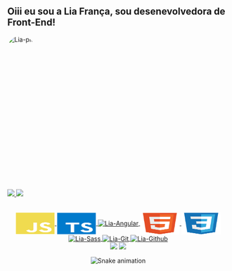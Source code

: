 ## Oiii eu sou a Lia França, sou desenevolvedora de Front-End!
  <div style="display: flex" align="center">
      <img align="right" alt="Lia-pic" height="350" style="border-radius:50px;" src="https://media.discordapp.net/attachments/385216320205094915/904838156002660413/lia-franca.gif?width=559&height=559">
  </div>
<div align="left">
  <a href="https://github.com/Lia-Franca">
  <img height="160em" src="https://github-readme-stats.vercel.app/api?username=lia-franca&show_icons=true&theme=dracula&include_all_commits=true&count_private=true"/>
  <img height="160em" src="https://github-readme-stats.vercel.app/api/top-langs/?username=lia-franca&layout=compact&langs_count=7&theme=dracula"/>
</div>
  <br>
<div align="center"><br>
  <img align="center" alt="Lia-Js" height="50" width="90" src="https://raw.githubusercontent.com/devicons/devicon/master/icons/javascript/javascript-plain.svg">
  <img align="center" alt="Lia-Ts" height="50" width="90" src="https://raw.githubusercontent.com/devicons/devicon/master/icons/typescript/typescript-plain.svg">
  <img align="center" alt="Lia-Angular" height="50" width="90" src="https://cdn.jsdelivr.net/gh/devicons/devicon/icons/angularjs/angularjs-original.svg" />
  <img align="center" alt="Lia-HTML" height="50" width="90" src="https://raw.githubusercontent.com/devicons/devicon/master/icons/html5/html5-original.svg">
  <img align="center" alt="Lia-CSS" height="50" width="90" src="https://raw.githubusercontent.com/devicons/devicon/master/icons/css3/css3-original.svg">
  <img align="center" alt="Lia-Sass" height="50" width="90" src="https://cdn.jsdelivr.net/gh/devicons/devicon/icons/sass/sass-original.svg" />
  <img align="center" alt="Lia-Git" height="50" width="90" src="https://cdn.jsdelivr.net/gh/devicons/devicon/icons/git/git-original-wordmark.svg" />
  <img align="center" alt="Lia-Github" height="50" width="90" src="https://cdn.jsdelivr.net/gh/devicons/devicon/icons/github/github-original-wordmark.svg" />
</div>
 
<div align="center"> 
  <a href = "mailto:liajonasfranca@gmail.com"><img src="https://img.shields.io/badge/Gmail-D14836?style=for-the-badge&logo=gmail&logoColor=white" target="_blank"></a>
  <a href="https://www.linkedin.com/in/lia-franca/" target="_blank"><img src="https://img.shields.io/badge/-LinkedIn-%230077B5?style=for-the-badge&logo=linkedin&logoColor=white" target="_blank"></a> 
 
![Snake animation](https://github.com/Lia-Franca/Lia-Franca/blob/output/github-contribution-grid-snake.svg)
 
</div>
